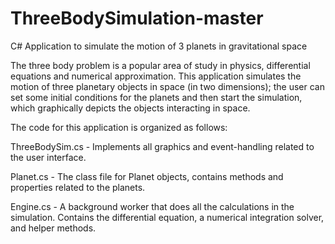 # ThreeBodySimulation-master
C# Application to simulate the motion of 3 planets in gravitational space

The three body problem is a popular area of study in physics, differential equations and numerical approximation.
This application simulates the motion of three planetary objects in space (in two dimensions); the user can set some initial
conditions for the planets and then start the simulation, which graphically depicts the objects interacting in space.

The code for this application is organized as follows:

ThreeBodySim.cs - Implements all graphics and event-handling related to the user interface.

Planet.cs - The class file for Planet objects, contains methods and properties related to the planets.

Engine.cs - A background worker that does all the calculations in the simulation. Contains the differential equation,
a numerical integration solver, and helper methods.
